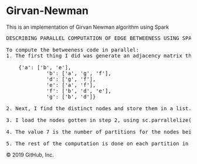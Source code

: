 # Girvan-Newman
This is an implementation of Girvan Newman algorithm using Spark

<pre>
DESCRIBING PARALLEL COMPUTATION OF EDGE BETWEENESS USING SPARK

To compute the betweeness code in parallel:
1. The first thing I did was generate an adjacency matrix that stores each nodes neighbor in a dictionary.
	
	{'a': ['b', 'e'],
             'b': ['a', 'g', 'f'],
             'd': ['g', 'f'],
             'e': ['a', 'f'],
             'f': ['b', 'd', 'e'],
             'g': ['b', 'd']}

2. Next, I find the distinct nodes and store them in a list.

3. I load the nodes gotten in step 2, using sc.parrallelize(**list of nodes**, 7)

4. The value 7 is the number of partitions for the nodes being loaded into an RDD. This way, for the sample input, each node is in its own partition and when we use data with larger nodes, it partitions the nodes as required. len(list of nodes)/7

5. The rest of the computation is done on each partition in parallel.
</pre>
© 2019 GitHub, Inc.
